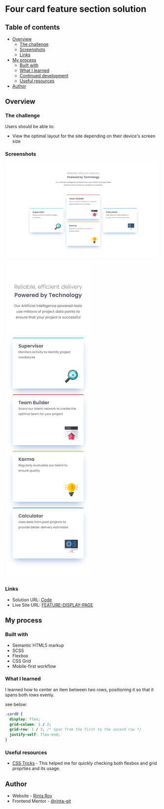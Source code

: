 # Four card feature section solution 

## Table of contents

- [Overview](#overview)
  - [The challenge](#the-challenge)
  - [Screenshots](#screenshots)
  - [Links](#links)
- [My process](#my-process)
  - [Built with](#built-with)
  - [What I learned](#what-i-learned)
  - [Continued development](#continued-development)
  - [Useful resources](#useful-resources)
- [Author](#author)

## Overview

### The challenge

Users should be able to:

- View the optimal layout for the site depending on their device's screen size

### Screenshots

![Desktop View](./screenshorts/dView.jpeg)

![Mobile View](./screenshorts/mView.jpeg)


### Links

- Solution URL: [Code](https://github.com/rinta-git/FEATURE-DISPLAY-PAGE/blob/main/index.html)
- Live Site URL: [FEATURE-DISPLAY-PAGE](https://rinta-git.github.io/FEATURE-DISPLAY-PAGE/)

## My process

### Built with

- Semantic HTML5 markup
- SCSS
- Flexbox
- CSS Grid
- Mobile-first workflow


### What I learned

I learned how to center an item between two rows, positioning it so that it spans both rows evenly.

see below:


```css
.card0 {
  display: flex;
  grid-column: 1 / 2; 
  grid-row: 1 / 3; /* Span from the first to the second row */
  justify-self: flex-end;
}
```

### Useful resources

- [CSS Tricks](https://css-tricks.com/snippets/css/a-guide-to-flexbox/) - This helped me for quickly checking both flexbox and grid proprties and its usage.

## Author

- Website - [Rinta Roy](https://www.linkedin.com/in/rinta-roy)
- Frontend Mentor - [@rinta-git](https://www.frontendmentor.io/profile/rinta-git)
